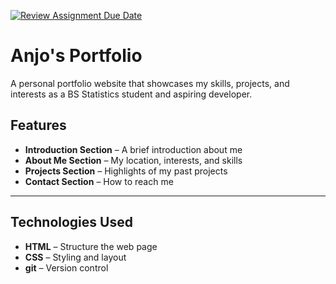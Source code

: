 [![Review Assignment Due Date](https://classroom.github.com/assets/deadline-readme-button-22041afd0340ce965d47ae6ef1cefeee28c7c493a6346c4f15d667ab976d596c.svg)](https://classroom.github.com/a/khVSkjrs)


# Anjo's Portfolio

A personal portfolio website that showcases my skills, projects, and interests as a BS Statistics student and aspiring developer.

## Features  
- **Introduction Section** – A brief introduction about me  
- **About Me Section** – My location, interests, and skills  
- **Projects Section** – Highlights of my past projects  
- **Contact Section** – How to reach me  

---

## Technologies Used  
- **HTML** – Structure the web page  
- **CSS** – Styling and layout  
- **git** – Version control 
